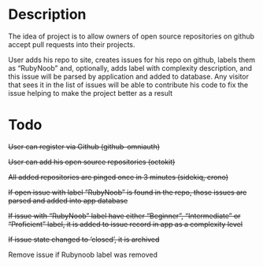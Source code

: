 # Description

The idea of project is to allow owners of open source repositories on github accept pull requests into their projects.

User adds his repo to site, creates issues for his repo on github, labels them as “RubyNoob” and, optionally, adds label with complexity description, and this issue will be parsed by application and added to database.
Any visitor that sees it in the list of issues will be able to contribute his code to fix the issue helping to make the project better as a result

# Todo

~~User can register via Github (github-omniauth)~~

~~User can add his open source repositories (octokit)~~

~~All added repositories are pinged once in 3 minutes (sidekiq, crono)~~

~~If open issue with label “RubyNoob” is found in the repo, those issues are parsed and added into app database~~

~~If issue with “RubyNoob” label have either “Beginner”, “Intermediate” or “Proficient” label, it is added to issue record in app as a complexity level~~

~~If issue state changed to ‘closed’, it is archived~~

Remove issue if Rubynoob label was removed
